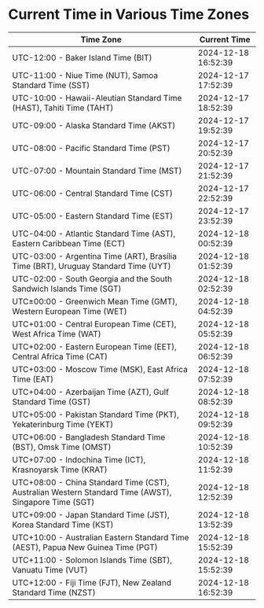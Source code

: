 # Current Time in Various Time Zones

| Time Zone | Current Time |
|-----------|--------------|
| UTC-12:00 - Baker Island Time (BIT) | 2024-12-18 16:52:39 |
| UTC-11:00 - Niue Time (NUT), Samoa Standard Time (SST) | 2024-12-17 17:52:39 |
| UTC-10:00 - Hawaii-Aleutian Standard Time (HAST), Tahiti Time (TAHT) | 2024-12-17 18:52:39 |
| UTC-09:00 - Alaska Standard Time (AKST) | 2024-12-17 19:52:39 |
| UTC-08:00 - Pacific Standard Time (PST) | 2024-12-17 20:52:39 |
| UTC-07:00 - Mountain Standard Time (MST) | 2024-12-17 21:52:39 |
| UTC-06:00 - Central Standard Time (CST) | 2024-12-17 22:52:39 |
| UTC-05:00 - Eastern Standard Time (EST) | 2024-12-17 23:52:39 |
| UTC-04:00 - Atlantic Standard Time (AST), Eastern Caribbean Time (ECT) | 2024-12-18 00:52:39 |
| UTC-03:00 - Argentina Time (ART), Brasília Time (BRT), Uruguay Standard Time (UYT) | 2024-12-18 01:52:39 |
| UTC-02:00 - South Georgia and the South Sandwich Islands Time (SGT) | 2024-12-18 02:52:39 |
| UTC±00:00 - Greenwich Mean Time (GMT), Western European Time (WET) | 2024-12-18 04:52:39 |
| UTC+01:00 - Central European Time (CET), West Africa Time (WAT) | 2024-12-18 05:52:39 |
| UTC+02:00 - Eastern European Time (EET), Central Africa Time (CAT) | 2024-12-18 06:52:39 |
| UTC+03:00 - Moscow Time (MSK), East Africa Time (EAT) | 2024-12-18 07:52:39 |
| UTC+04:00 - Azerbaijan Time (AZT), Gulf Standard Time (GST) | 2024-12-18 08:52:39 |
| UTC+05:00 - Pakistan Standard Time (PKT), Yekaterinburg Time (YEKT) | 2024-12-18 09:52:39 |
| UTC+06:00 - Bangladesh Standard Time (BST), Omsk Time (OMST) | 2024-12-18 10:52:39 |
| UTC+07:00 - Indochina Time (ICT), Krasnoyarsk Time (KRAT) | 2024-12-18 11:52:39 |
| UTC+08:00 - China Standard Time (CST), Australian Western Standard Time (AWST), Singapore Time (SGT) | 2024-12-18 12:52:39 |
| UTC+09:00 - Japan Standard Time (JST), Korea Standard Time (KST) | 2024-12-18 13:52:39 |
| UTC+10:00 - Australian Eastern Standard Time (AEST), Papua New Guinea Time (PGT) | 2024-12-18 15:52:39 |
| UTC+11:00 - Solomon Islands Time (SBT), Vanuatu Time (VUT) | 2024-12-18 15:52:39 |
| UTC+12:00 - Fiji Time (FJT), New Zealand Standard Time (NZST) | 2024-12-18 16:52:39 |
